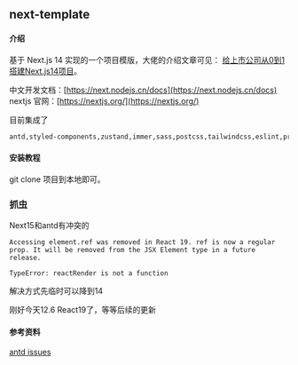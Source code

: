 ## next-template

#### 介绍

基于 Next.js 14 实现的一个项目模版，大佬的介绍文章可见： [给上市公司从0到1搭建Next.js14项目](https://juejin.cn/post/7344571324305981503)。

中文开发文档：[https://next.nodejs.cn/docs](https://next.nodejs.cn/docs)
nextjs 官网：[https://nextjs.org/](https://nextjs.org/)

目前集成了

```bash
antd,styled-components,zustand,immer,sass,postcss,tailwindcss,eslint,prettier,commitlint,husky,cross-env等
```

#### 安装教程

git clone 项目到本地即可。

### 抓虫

Next15和antd有冲突的

`Accessing element.ref was removed in React 19. ref is now a regular prop. It will be removed from the JSX Element type in a future release.`

`TypeError: reactRender is not a function`

解决方式先临时可以降到14

刚好今天12.6 React19了，等等后续的更新

#### 参考资料

[antd issues](https://github.com/ant-design/ant-design/issues?q=is%3Aissue+is%3Aopen+next+)
